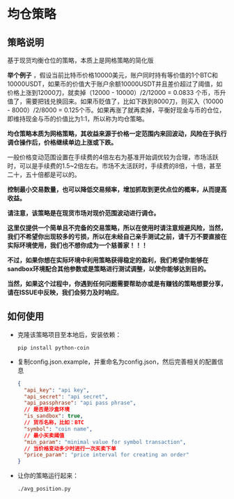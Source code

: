 # 均仓策略

## 策略说明

基于现货均衡仓位的策略，本质上是网格策略的简化版

**举个例子** ，假设当前比特币价格10000美元，账户同时持有等价值的1个BTC和10000USDT，如果币的价值大于账户余额10000USDT并且差价超过了阈值，如价格上涨到12000刀，就卖掉（12000 - 10000）/2/12000 = 0.0833 个币，币升值了，需要把钱兑换回来。如果币贬值了，比如下跌到8000刀，则买入（10000 - 8000）/2/8000 = 0.125个币。如果再涨了就再卖掉，平衡好现金与币的仓位，即维持现金与币的价值比为1:1，所以称为均仓策略。

**均仓策略本质为网格策略，其收益来源于价格一定范围内来回波动，风险在于执行调仓操作后，价格继续单边上涨或下跌。**

 一般价格变动范围设置在手续费的4倍左右为基准开始调优较为合理，市场活跃时，可以是手续费的1.5~2倍左右。市场不太活跃时，手续费的8倍，十倍，甚至二十，五十倍都是可以的。

**控制最小交易数量，也可以降低交易频率，增加抓取到更优点位的概率，从而提高收益。**

**请注意，该策略是在现货市场对现价范围波动进行调仓。**

**这里仅提供一个简单且不完备的交易策略，所以在使用时请注意规避风险，当然，我们不希望你出现较多的亏损，所以在未经自己亲手测试之前，请千万不要直接在实际环境使用，我们也不想你成为一个慈善家！！！**

**不过，如果你想在实际环境中利用策略获得稳定的盈利，我们希望你能够在sandbox环境配合其他参数或是策略进行测试调整，以使你能够达到目的。**

**当然，如果这个过程中，你遇到任何问题需要帮助亦或是有赚钱的策略想要分享，请在ISSUE中反映，我们会努力及时响应**。

## 如何使用

* 克隆该策略项目至本地后，安装依赖：

  ```shell script
  pip install python-coin
  ```

* 复制config.json.example，并重命名为config.json，然后完善相关的配置信息

  ```json
  {  
    "api_key": "api key",
    "api_secret": "api secret",
    "api_passphrase": "api pass phrase",
    // 是否是沙盒环境
    "is_sandbox": true,
    // 货币名称，比如：BTC 
    "symbol": "coin name",
    // 最小买卖阈值
    "min_param": "minimal value for symbol transaction",
    // 当价格变动多少时进行一次买卖下单
    "price_param": "price interval for creating an order"
  }
  ```

  

* 让你的策略运行起来：

  ```shell
  ./avg_position.py
  ```

  